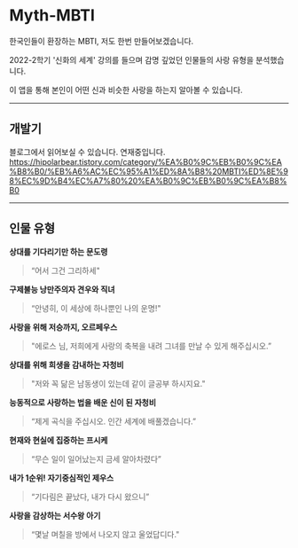 
# Myth-MBTI

한국인들이 환장하는 MBTI, 저도 한번 만들어보겠습니다.

2022-2학기 '신화의 세계' 강의를 들으며 감명 깊었던 인물들의 사랑 유형을 분석했습니다.

이 앱을 통해 본인이 어떤 신과 비슷한 사랑을 하는지 알아볼 수 있습니다.

---

## 개발기

블로그에서 읽어보실 수 있습니다. 연재중입니다.
https://hipolarbear.tistory.com/category/%EA%B0%9C%EB%B0%9C%EA%B8%B0/%EB%A6%AC%EC%95%A1%ED%8A%B8%20MBTI%ED%8E%98%EC%9D%B4%EC%A7%80%20%EA%B0%9C%EB%B0%9C%EA%B8%B0

---

## 인물 유형

**상대를 기다리기만 하는 문도령**
> “어서 그건 그리하세"

**구제불능 낭만주의자 견우와 직녀**
> “안녕히, 이 세상에 하나뿐인 나의 운명!"

**사랑을 위해 저승까지, 오르페우스**
>"에로스 님, 저희에게 사랑의 축복을 내려 그녀를 만날 수 있게 해주십시오.”

**상대를 위해 희생을 감내하는 자청비**
>"저와 꼭 닮은 남동생이 있는데 같이 글공부 하시지요."

**능동적으로 사랑하는 법을 배운 신이 된 자청비**
>“제게 곡식을 주십시오. 인간 세계에 배풀겠습니다.”

**현재와 현실에 집중하는 프시케**
>“무슨 일이 일어났는지 금세 알아차렸다”

**내가 1순위! 자기중심적인 제우스**
>“기다림은 끝났다, 내가 다시 왔으니”

**사랑을 감상하는 서수왕 아기**
>“몇날 며칠을 방에서 나오지 않고 울었답디다."




